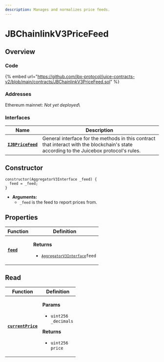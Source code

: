 ```yaml
---
description: Manages and normalizes price feeds.
---
```


# JBChainlinkV3PriceFeed

## Overview

### Code

{% embed url="https://github.com/jbx-protocol/juice-contracts-v2/blob/main/contracts/JBChainlinkV3PriceFeed.sol" %}

### **Addresses**

Ethereum mainnet: _Not yet deployed_\

### **Interfaces**

| Name                                             | Description                                                                                                                              |
| ------------------------------------------------ | ---------------------------------------------------------------------------------------------------------------------------------------- |
| [**`IJBPriceFeed`**](../../interfaces/ijbprices.md) | General interface for the methods in this contract that interact with the blockchain's state according to the Juicebox protocol's rules. |

## Constructor

```solidity
constructor(AggregatorV3Interface _feed) {
  feed = _feed;
}
```

* **Arguments:**
  * `_feed` is the feed to report prices from.

## Properties

| Function                                                          | Definition                                                                                                                                                                                                |
| ----------------------------------------------------------------- | --------------------------------------------------------------------------------------------------------------------------------------------------------------------------------------------------------- |
| [**`feed`**](properties/feed.md)                            | <p><strong>Returns</strong></p><ul><li><code>[`AggregatorV3Interface`](https://docs.chain.link/docs/price-feeds-api-reference/)feed</code></li></ul> |

## Read

| Function                                 | Definition                                                                                                                                                                                   |
| ---------------------------------------- | -------------------------------------------------------------------------------------------------------------------------------------------------------------------------------------------- |
| [**`currentPrice`**](read/currentprice.md) | <p><strong>Params</strong></p><ul><li><code>uint256 _decimals</code></li></ul><p><strong>Returns</strong></p><ul><li><code>uint256 price</code></li></ul> |
